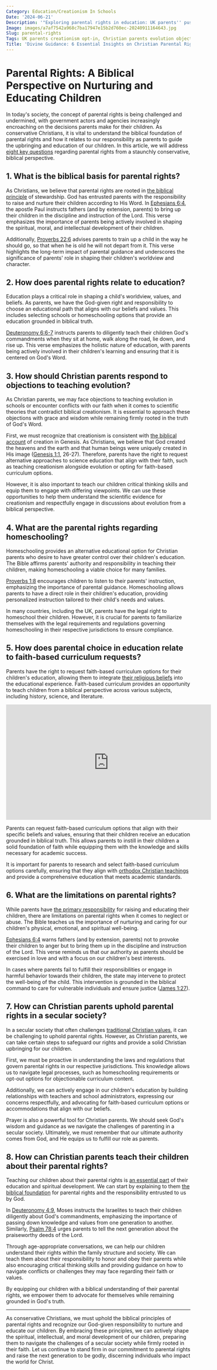 ```yaml
---
Category: Education/Creationism In Schools
Date: '2024-06-21'
Description: '"Exploring parental rights in education: UK parents'' push for creationism opt-in, Christian objections to evolution, and homeschooling choices in science curriculum."'
Image: images/a7af7542a968c7ba17947e15b2d760ec-20240911164643.jpg
Slug: parental-rights
Tags: UK parents creationism opt-in, Christian parents evolution objections, Homeschooling creationism rights, Parental choice science education, Faith-based curriculum requests
Title: 'Divine Guidance: 6 Essential Insights on Christian Parental Rights'
---
```


# Parental Rights: A Biblical Perspective on Nurturing and Educating Children

In today's society, the concept of parental rights is being challenged and undermined, with government actors and agencies increasingly encroaching on the decisions parents make for their children. As conservative Christians, it is vital to understand the biblical foundation of parental rights and how it relates to our responsibility as parents to guide the upbringing and education of our children. In this article, we will address [eight key questions](/legal-challenges) regarding parental rights from a staunchly conservative, biblical perspective.

## 1. What is the biblical basis for parental rights?

As Christians, we believe that parental rights are rooted in [the biblical principle](/scientific-freedom-advocacy) of stewardship. God has entrusted parents with the responsibility to raise and nurture their children according to His Word. In [Ephesians 6:4](https://www.bibleref.com/Ephesians/6/Ephesians-6-4.html), the apostle Paul instructs fathers (and by extension, parents) to bring up their children in the discipline and instruction of the Lord. This verse emphasizes the importance of parents being actively involved in shaping the spiritual, moral, and intellectual development of their children.

Additionally, [Proverbs 22:6](https://www.bibleref.com/Proverbs/22/Proverbs-22-6.html) advises parents to train up a child in the way he should go, so that when he is old he will not depart from it. This verse highlights the long-term impact of parental guidance and underscores the significance of parents' role in shaping their children's worldview and character.

## 2. How does parental rights relate to education?

Education plays a critical role in shaping a child's worldview, values, and beliefs. As parents, we have the God-given right and responsibility to choose an educational path that aligns with our beliefs and values. This includes selecting schools or homeschooling options that provide an education grounded in biblical truth.

[Deuteronomy 6:6-7](https://www.bibleref.com/Deuteronomy/6/Deuteronomy-6-6.html) instructs parents to diligently teach their children God's commandments when they sit at home, walk along the road, lie down, and rise up. This verse emphasizes the holistic nature of education, with parents being actively involved in their children's learning and ensuring that it is centered on God's Word.

## 3. How should Christian parents respond to objections to teaching evolution?

As Christian parents, we may face objections to teaching evolution in schools or encounter conflicts with our faith when it comes to scientific theories that contradict biblical creationism. It is essential to approach these objections with grace and wisdom while remaining firmly rooted in the truth of God's Word.

First, we must recognize that creationism is consistent with [the biblical account](/teacher-training) of creation in Genesis. As Christians, we believe that God created the heavens and the earth and that human beings were uniquely created in His image ([Genesis 1:1](https://www.bibleref.com/Genesis/1/Genesis-1-1.html), 26-27). Therefore, parents have the right to request alternative approaches to science education that align with their faith, such as teaching creationism alongside evolution or opting for faith-based curriculum options.

However, it is also important to teach our children critical thinking skills and equip them to engage with differing viewpoints. We can use these opportunities to help them understand the scientific evidence for creationism and respectfully engage in discussions about evolution from a biblical perspective.

## 4. What are the parental rights regarding homeschooling?

Homeschooling provides an alternative educational option for Christian parents who desire to have greater control over their children's education. The Bible affirms parents' authority and responsibility in teaching their children, making homeschooling a viable choice for many families.

[Proverbs 1:8](https://www.bibleref.com/Proverbs/1/Proverbs-1-8.html) encourages children to listen to their parents' instruction, emphasizing the importance of parental guidance. Homeschooling allows parents to have a direct role in their children's education, providing personalized instruction tailored to their child's needs and values.

In many countries, including the UK, parents have the legal right to homeschool their children. However, it is crucial for parents to familiarize themselves with the legal requirements and regulations governing homeschooling in their respective jurisdictions to ensure compliance.

## 5. How does parental choice in education relate to faith-based curriculum requests?

Parents have the right to request faith-based curriculum options for their children's education, allowing them to integrate [their religious beliefs](/legal-challenges) into the educational experience. Faith-based curriculum provides an opportunity to teach children from a biblical perspective across various subjects, including history, science, and literature.


<iframe width="560" height="315" src="https://www.youtube.com/embed/CSq2BXq291A" frameborder="0" allow="autoplay; encrypted-media" allowfullscreen></iframe>


Parents can request faith-based curriculum options that align with their specific beliefs and values, ensuring that their children receive an education grounded in biblical truth. This allows parents to instill in their children a solid foundation of faith while equipping them with the knowledge and skills necessary for academic success.

It is important for parents to research and select faith-based curriculum options carefully, ensuring that they align with [orthodox Christian teachings](/critiquing-feminist-theology) and provide a comprehensive education that meets academic standards.

## 6. What are the limitations on parental rights?

While parents have [the primary responsibility](/policy-influence-christian) for raising and educating their children, there are limitations on parental rights when it comes to neglect or abuse. The Bible teaches us the importance of nurturing and caring for our children's physical, emotional, and spiritual well-being.

[Ephesians 6:4](https://www.bibleref.com/Ephesians/6/Ephesians-6-4.html) warns fathers (and by extension, parents) not to provoke their children to anger but to bring them up in the discipline and instruction of the Lord. This verse reminds us that our authority as parents should be exercised in love and with a focus on our children's best interests.

In cases where parents fail to fulfill their responsibilities or engage in harmful behavior towards their children, the state may intervene to protect the well-being of the child. This intervention is grounded in the biblical command to care for vulnerable individuals and ensure justice ([James 1:27](https://www.bibleref.com/James/1/James-1-27.html)).

## 7. How can Christian parents uphold parental rights in a secular society?

In a secular society that often challenges [traditional Christian values](/genetic-evidence-challenges), it can be challenging to uphold parental rights. However, as Christian parents, we can take certain steps to safeguard our rights and provide a solid Christian upbringing for our children.

First, we must be proactive in understanding the laws and regulations that govern parental rights in our respective jurisdictions. This knowledge allows us to navigate legal processes, such as homeschooling requirements or opt-out options for objectionable curriculum content.

Additionally, we can actively engage in our children's education by building relationships with teachers and school administrators, expressing our concerns respectfully, and advocating for faith-based curriculum options or accommodations that align with our beliefs.

Prayer is also a powerful tool for Christian parents. We should seek God's wisdom and guidance as we navigate the challenges of parenting in a secular society. Ultimately, we must remember that our ultimate authority comes from God, and He equips us to fulfill our role as parents.

## 8. How can Christian parents teach their children about their parental rights?

Teaching our children about their parental rights is [an essential part](/prayer-request-ideas) of their education and spiritual development. We can start by explaining to them [the biblical foundation](/adoration-songs) for parental rights and the responsibility entrusted to us by God.

In [Deuteronomy 4:9](https://www.bibleref.com/Deuteronomy/4/Deuteronomy-4-9.html), Moses instructs the Israelites to teach their children diligently about God's commandments, emphasizing the importance of passing down knowledge and values from one generation to another. Similarly, [Psalm 78:4](https://www.bibleref.com/Psalm/78/Psalm-78-4.html) urges parents to tell the next generation about the praiseworthy deeds of the Lord.

Through age-appropriate conversations, we can help our children understand their rights within the family structure and society. We can teach them about their responsibility to honor and obey their parents while also encouraging critical thinking skills and providing guidance on how to navigate conflicts or challenges they may face regarding their faith or values.

By equipping our children with a biblical understanding of their parental rights, we empower them to advocate for themselves while remaining grounded in God's truth.

---

As conservative Christians, we must uphold the biblical principles of parental rights and recognize our God-given responsibility to nurture and educate our children. By embracing these principles, we can actively shape the spiritual, intellectual, and moral development of our children, preparing them to navigate the challenges of a secular society while firmly rooted in their faith. Let us continue to stand firm in our commitment to parental rights and raise the next generation to be godly, discerning individuals who impact the world for Christ.
